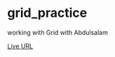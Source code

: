 # grid_practice
working with Grid with Abdulsalam

[Live URL](https://spencerjmk.github.io/grid_practice/)
